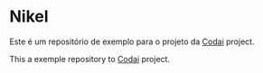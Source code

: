 # Nikel
Este é um repositório de exemplo para o projeto da [Codai](https://www.growdev.com.br/) project.


This a exemple repository to [Codai](https://www.growdev.com.br/) project.
